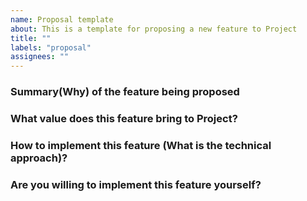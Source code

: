 ```yaml
---
name: Proposal template
about: This is a template for proposing a new feature to Project
title: ""
labels: "proposal"
assignees: ""
---
```


### Summary(Why) of the feature being proposed

### What value does this feature bring to Project?

### How to implement this feature (What is the technical approach)?

### Are you willing to implement this feature yourself?
